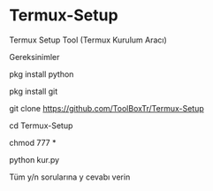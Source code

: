 # Termux-Setup
Termux Setup Tool (Termux Kurulum Aracı)


Gereksinimler 

pkg install python

pkg install git 

git clone https://github.com/ToolBoxTr/Termux-Setup

cd Termux-Setup

chmod 777 *

python kur.py

Tüm y/n sorularına y cevabı verin 
